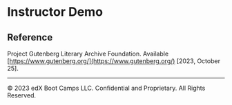 # Instructor Demo

## Reference

Project Gutenberg Literary Archive Foundation. Available [https://www.gutenberg.org/](https://www.gutenberg.org/) [2023, October 25].

---

© 2023 edX Boot Camps LLC. Confidential and Proprietary. All Rights Reserved.
